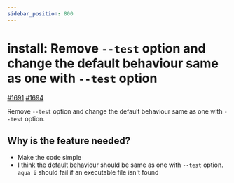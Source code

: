 ```yaml
---
sidebar_position: 800
---
```


# install: Remove `--test` option and change the default behaviour same as one with `--test` option

[#1691](https://github.com/aquaproj/aqua/issues/1691) [#1694](https://github.com/aquaproj/aqua/pull/1694) 

Remove `--test` option and change the default behaviour same as one with `--test` option.

## Why is the feature needed?

- Make the code simple
- I think the default behaviour should be same as one with `--test` option. `aqua i` should fail if an executable file isn't found

